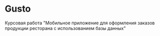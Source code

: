 # Gusto
Курсовая работа "Мобильное приложение для оформления заказов продукции ресторана с использованием базы данных"
